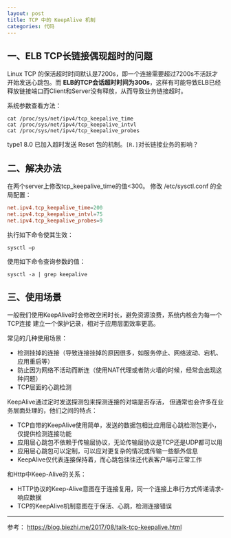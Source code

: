 ```yaml
---
layout: post
title: TCP 中的 KeepAlive 机制
categories: 代码
---
```

## 一、ELB TCP长链接偶现超时的问题
Linux TCP 的保活超时时间默认是7200s，即一个连接需要超过7200s不活跃才开始发送心跳包。而 **ELB的TCP会话超时时间为300s**，这样有可能导致ELB已经释放链接端口而Client和Server没有释放，从而导致业务链接超时。

系统参数查看方法：
```shell
cat /proc/sys/net/ipv4/tcp_keepalive_time
cat /proc/sys/net/ipv4/tcp_keepalive_intvl
cat /proc/sys/net/ipv4/tcp_keepalive_probes
```
type1 8.0 已加入超时发送 Reset 包的机制。`[R.]`对长链接业务的影响？
## 二、解决办法
在两个server上修改tcp_keepalive_time的值<300。
修改 /etc/sysctl.conf 的全局配置：
```conf
net.ipv4.tcp_keepalive_time=200
net.ipv4.tcp_keepalive_intvl=75
net.ipv4.tcp_keepalive_probes=9
```
执行如下命令使其生效：
```shell
sysctl –p
```
使用如下命令查询参数的值：
```shell
sysctl -a | grep keepalive
```

## 三、使用场景
一般我们使用KeepAlive时会修改空闲时长，避免资源浪费，系统内核会为每一个TCP连接 建立一个保护记录，相对于应用层面效率更高。

常见的几种使用场景：

- 检测挂掉的连接（导致连接挂掉的原因很多，如服务停止、网络波动、宕机、应用重启等）
- 防止因为网络不活动而断连（使用NAT代理或者防火墙的时候，经常会出现这种问题）
- TCP层面的心跳检测

KeepAlive通过定时发送探测包来探测连接的对端是否存活， 但通常也会许多在业务层面处理的，他们之间的特点：

- TCP自带的KeepAlive使用简单，发送的数据包相比应用层心跳检测包更小，仅提供检测连接功能
- 应用层心跳包不依赖于传输层协议，无论传输层协议是TCP还是UDP都可以用
- 应用层心跳包可以定制，可以应对更复杂的情况或传输一些额外信息
- KeepAlive仅代表连接保持着，而心跳包往往还代表客户端可正常工作

和Http中Keep-Alive的关系：
- HTTP协议的Keep-Alive意图在于连接复用，同一个连接上串行方式传递请求-响应数据
- TCP的KeepAlive机制意图在于保活、心跳，检测连接错误


<hr>

参考：
https://blog.biezhi.me/2017/08/talk-tcp-keepalive.html



